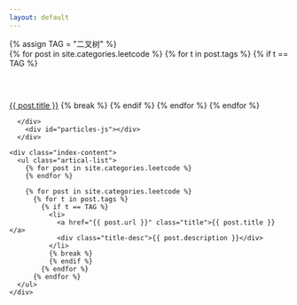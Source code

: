 ```yaml
---
layout: default
---
```


<body>
  <div class="index-wrapper">
    <div class="aside">
      <div class="info-card">
        {% assign TAG = "二叉树" %}
        <div align="left">
          {% for post in site.categories.leetcode %}
            {% for t in post.tags %}
              {% if t == TAG %}
                <h3>&nbsp;</h3>
                <a href="{{ post.url }}" class="title">{{ post.title }}</a>
                {% break %}
              {% endif %}
            {% endfor %}
          {% endfor %}
        </div>

      </div>
        <div id="particles-js"></div>
      </div>

    <div class="index-content">
      <ul class="artical-list">
        {% for post in site.categories.leetcode %}
        {% endfor %}
        
        {% for post in site.categories.leetcode %}
          {% for t in post.tags %}
            {% if t == TAG %}
              <li>
                <a href="{{ post.url }}" class="title">{{ post.title }}</a>
                <div class="title-desc">{{ post.description }}</div>
              </li>
              {% break %}
              {% endif %}
            {% endfor %}
          {% endfor %}
      </ul>
    </div>
    
  </div>
</body>
